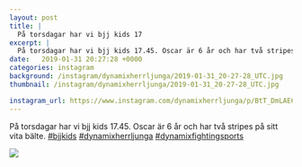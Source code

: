 ```yaml
---
layout: post
title: |
  På torsdagar har vi bjj kids 17
excerpt: |
  På torsdagar har vi bjj kids 17.45. Oscar är 6 år och har två stripes på sitt vita bälte.   
date:   2019-01-31 20:27:28 +0000
categories: instagram
background: /instagram/dynamixherrljunga/2019-01-31_20-27-28_UTC.jpg
thumbnail: /instagram/dynamixherrljunga/2019-01-31_20-27-28_UTC.jpg

instagram_url: https://www.instagram.com/dynamixherrljunga/p/BtT_DmLAE6e
---
```

På torsdagar har vi bjj kids 17.45. Oscar är 6 år och har två stripes på sitt vita bälte. [#bjjkids](https://www.instagram.com/explore/tags/bjjkids/) [#dynamixherrljunga](https://www.instagram.com/explore/tags/dynamixherrljunga/) [#dynamixfightingsports](https://www.instagram.com/explore/tags/dynamixfightingsports/)



<img src='{{ site.baseurl }}/instagram/dynamixherrljunga/2019-01-31_20-27-28_UTC.jpg' class='img-fluid' />
